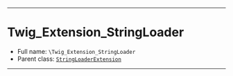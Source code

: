***

# Twig_Extension_StringLoader

* Full name: `\Twig_Extension_StringLoader`
* Parent class: [`StringLoaderExtension`](./Twig/Extension/StringLoaderExtension.md)

***

